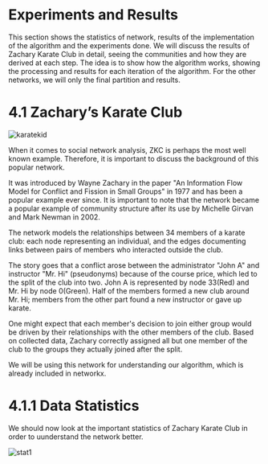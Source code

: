 # Experiments and Results
This section shows the statistics of network, results of the implementation of the algorithm and the experiments done. We will discuss the results of Zachary Karate Club in detail, seeing the communities and how they are derived at each step. The idea is to show how the algorithm works, showing the processing and results for each iteration of the algorithm. 
For the other networks, we will only the final partition and results. 
# 4.1 Zachary’s Karate Club
![karatekid](https://user-images.githubusercontent.com/56877090/125959443-6a84d373-8304-4229-8fde-9dcebdcd89a3.JPG)


When it comes to social network analysis, ZKC is perhaps the most well known example. Therefore, it is important to discuss the background of this popular network.

It was introduced by Wayne Zachary in the paper "An Information Flow Model for Conflict and Fission in Small Groups" in 1977 and has been a popular example ever since. It is important to note that the network became a popular example of community structure after its use by Michelle Girvan and Mark Newman in 2002.

The network models the relationships between 34 members of a karate club: each node representing an individual, and the edges documenting links between pairs of members who interacted outside the club.

The story goes that a conflict arose between the administrator "John A" and instructor "Mr. Hi" (pseudonyms) because of the course price, which led to the split of the club into two. John A is represented by node 33(Red) and Mr. Hi by node 0(Green). Half of the members formed a new club around Mr. Hi; members from the other part found a new instructor or gave up karate.

One might expect that each member's decision to join either group would be driven by their relationships with the other members of the club. Based on collected data, Zachary correctly assigned all but one member of the club to the groups they actually joined after the split.

We will be using this network for understanding our algorithm, which is already included in networkx. 

# 4.1.1 Data Statistics
We should now look at the important statistics of Zachary Karate Club in order to uunderstand the network better.

![stat1](https://user-images.githubusercontent.com/56877090/125960732-c1d3a3e0-50ad-44fe-ac94-4ce9f58be343.JPG)
